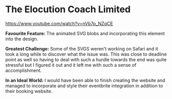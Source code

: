 # The Elocution Coach Limited

https://www.youtube.com/watch?v=nVb7p_NZqCE

**Favourite Feature:** The animated SVG blobs and incorporating this element into the design.

**Greatest Challenge:** Some of the SVGS weren't working on Safari and it took a long while to discover what the issue was. This was close to deadline point as well so having to deal with such a hurdle towards the end was quite stressful but I figured it out and it left me with such a sense of accomplishment.

**In an Ideal World:** I would have been able to finish creating the website and managed to incorporate and style their eventbrite integration in addition to their booking website.
